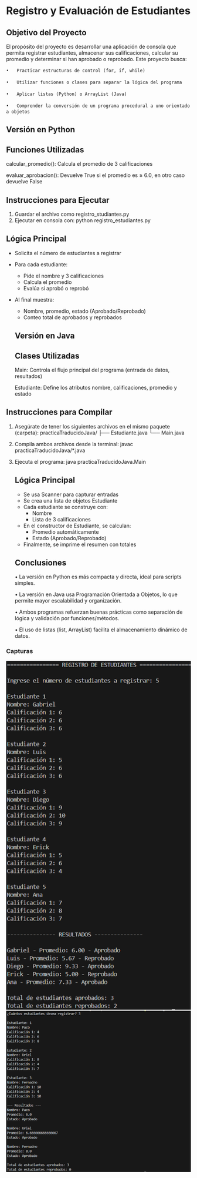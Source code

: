 # Registro y Evaluación de Estudiantes
## Objetivo del Proyecto

El propósito del proyecto es desarrollar una aplicación de consola que permita registrar estudiantes, almacenar sus calificaciones, calcular su promedio y determinar si han aprobado o reprobado. Este proyecto busca:

	•	Practicar estructuras de control (for, if, while)
 
	•	Utilizar funciones o clases para separar la lógica del programa
 
	•	Aplicar listas (Python) o ArrayList (Java)
 
	•	Comprender la conversión de un programa procedural a uno orientado a objetos

## Versión en Python
## Funciones Utilizadas

calcular_promedio(): Calcula el promedio de 3 calificaciones

evaluar_aprobacion(): Devuelve True si el promedio es ≥ 6.0, en otro caso devuelve False

## Instrucciones para Ejecutar

1. Guardar el archivo como registro_studiantes.py
2. Ejecutar en consola con: python registro_estudiantes.py

## Lógica Principal

- Solicita el número de estudiantes a registrar
- Para cada estudiante:
   - Pide el nombre y 3 calificaciones
   - Calcula el promedio
   - Evalúa si aprobó o reprobó
- Al final muestra:
   - Nombre, promedio, estado (Aprobado/Reprobado)
   - Conteo total de aprobados y reprobados

  ## Versión en Java
  ## Clases Utilizadas
  
  Main: Controla el flujo principal del programa (entrada de datos, resultados)

  Estudiante: Define los atributos nombre, calificaciones, promedio y estado

## Instrucciones para Compilar
1. Asegúrate de tener los siguientes archivos en el mismo paquete (carpeta):
   practicaTraducidoJava/
  ├── Estudiante.java
  └── Main.java
2. Compila ambos archivos desde la terminal: javac practicaTraducidoJava/*.java
3. Ejecuta el programa: java practicaTraducidoJava.Main

   ## Lógica Principal
   - Se usa Scanner para capturar entradas
   - Se crea una lista de objetos Estudiante
   - Cada estudiante se construye con:
      - Nombre
      - Lista de 3 calificaciones
   - En el constructor de Estudiante, se calculan:
      -  Promedio automáticamente
      -  Estado (Aprobado/Reprobado)
   -  Finalmente, se imprime el resumen con totales
  
     ## Conclusiones
   	•	La versión en Python es más compacta y directa, ideal para scripts simples.
   
	•	La versión en Java usa Programación Orientada a Objetos, lo que permite mayor escalabilidad y organización.

	•	Ambos programas refuerzan buenas prácticas como separación de lógica y validación por funciones/métodos.

	•	El uso de listas (list, ArrayList) facilita el almacenamiento dinámico de datos.


### Capturas
<img src="Python/capturas/Imagen1.png"><br>
<img src="practicaTraducidoJava/capturas/capUno.PNG"><br>

